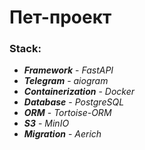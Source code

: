 <h1>Пет-проект</h1>
<h3>Stack:</h3>

- *__Framework__* - *FastAPI*
- *__Telegram__* - *aiogram*
- *__Containerization__* - *Docker*
- *__Database__* - *PostgreSQL*
- *__ORM__* - *Tortoise-ORM*
- *__S3__* - *MinIO*
- *__Migration__* - *Aerich*
